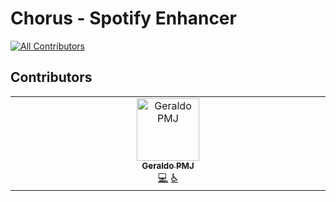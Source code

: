 # Chorus - Spotify Enhancer
<!-- ALL-CONTRIBUTORS-BADGE:START - Do not remove or modify this section -->
[![All Contributors](https://img.shields.io/badge/all_contributors-1-orange.svg?style=flat-square)](#contributors-)
<!-- ALL-CONTRIBUTORS-BADGE:END -->


## Contributors

<!-- ALL-CONTRIBUTORS-LIST:START - Do not remove or modify this section -->
<!-- prettier-ignore-start -->
<!-- markdownlint-disable -->
<table>
  <tbody>
    <tr>
      <td align="center" valign="top" width="14.28%"><a href="https://github.com/geraldopmj"><img src="https://avatars.githubusercontent.com/u/81118137?v=4?s=100" width="100px;" alt="Geraldo PMJ"/><br /><sub><b>Geraldo PMJ</b></sub></a><br /><a href="https://github.com/cdrani/chorus/commits?author=geraldopmj" title="Code">💻</a> <a href="#a11y-geraldopmj" title="Accessibility">️️️️♿️</a></td>
    </tr>
  </tbody>
</table>

<!-- markdownlint-restore -->
<!-- prettier-ignore-end -->

<!-- ALL-CONTRIBUTORS-LIST:END -->
<!-- prettier-ignore-start -->
<!-- markdownlint-disable -->

<!-- markdownlint-restore -->
<!-- prettier-ignore-end -->

<!-- ALL-CONTRIBUTORS-LIST:END -->
